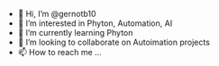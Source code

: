 - 👋 Hi, I’m @gernotb10
- 👀 I’m interested in Phyton, Automation, AI
- 🌱 I’m currently learning Phyton
- 💞️ I’m looking to collaborate on Autoimation projects
- 📫 How to reach me ...

<!---
gernotb10/gernotb10 is a ✨ special ✨ repository because its `README.md` (this file) appears on your GitHub profile.
You can click the Preview link to take a look at your changes.
--->
